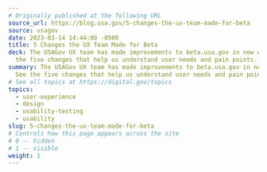 ```yaml
---
# Originally published at the following URL
source_url: https://blog.usa.gov/5-changes-the-ux-team-made-for-beta
source: usagov
date: 2023-03-14 14:44:00 -0500
title: 5 Changes the UX Team Made for Beta
deck: The USAGov UX team has made improvements to beta.usa.gov in new ways. See
  the five changes that help us understand user needs and pain points.
summary: The USAGov UX team has made improvements to beta.usa.gov in new ways.
  See the five changes that help us understand user needs and pain points.
# See all topics at https://digital.gov/topics
topics:
  - user-experience
  - design
  - usability-testing
  - usability
slug: 5-changes-the-ux-team-made-for-beta
# Controls how this page appears across the site
# 0 -- hidden
# 1 -- visible
weight: 1
---
```

